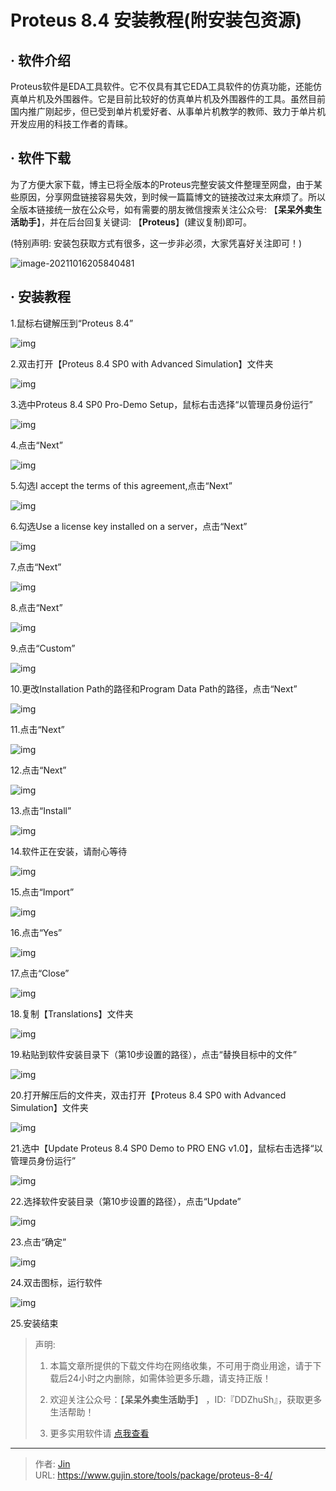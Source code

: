 # Proteus 8.4 安装教程(附安装包资源)


## · 软件介绍
Proteus软件是EDA工具软件。它不仅具有其它EDA工具软件的仿真功能，还能仿真单片机及外围器件。它是目前比较好的仿真单片机及外围器件的工具。虽然目前国内推广刚起步，但已受到单片机爱好者、从事单片机教学的教师、致力于单片机开发应用的科技工作者的青睐。

## · 软件下载
为了方便大家下载，博主已将全版本的Proteus完整安装文件整理至网盘，由于某些原因，分享网盘链接容易失效，到时候一篇篇博文的链接改过来太麻烦了。所以全版本链接统一放在公众号，如有需要的朋友微信搜索关注公众号: 【**呆呆外卖生活助手**】，并在后台回复关键词: 【**Proteus**】(建议复制)即可。

(特别声明: 安装包获取方式有很多，这一步非必须，大家凭喜好关注即可！)

![image-20211016205840481](https://img.gujin.store/img/image-20211016205840481.png)

## · 安装教程

1.鼠标右键解压到“Proteus 8.4”

![img](https://img.gujin.store/img/v2-3772e482b3e8d5db9156fd197f301000_720w.png)

2.双击打开【Proteus 8.4 SP0 with Advanced Simulation】文件夹

![img](https://img.gujin.store/img/v2-55610adf5ef08210659e0547bfd3cfb4_720w.png)

3.选中Proteus 8.4 SP0 Pro-Demo Setup，鼠标右击选择“以管理员身份运行”

![img](https://img.gujin.store/img/v2-9fca29d655c11bf7f4b7e2de7a761f9f_720w.png)

4.点击“Next”

![img](https://img.gujin.store/img/v2-90535345f84e6dbad80b7b7f5b75efc8_720w.png)

5.勾选I accept the terms of this agreement,点击“Next”

![img](https://img.gujin.store/img/v2-491e40d87f87d32bc4fcec319361d9a0_720w.png)

6.勾选Use a license key installed on a server，点击“Next”

![img](https://img.gujin.store/img/v2-bceaa837a4dbe3514cbf9742414fc0a1_720w.png)



7.点击“Next”

![img](https://img.gujin.store/img/v2-ca5e3cffe601fe737311ea8a7403ba05_720w.png)

8.点击“Next”

![img](https://img.gujin.store/img/v2-ce070d22ee924e4ec59655e856cbd191_720w.png)

9.点击“Custom”

![img](https://img.gujin.store/img/v2-31630f96307d7a4e79253f5acbfb9593_720w.png)

10.更改Installation Path的路径和Program Data Path的路径，点击“Next”

![img](https://img.gujin.store/img/v2-bec25e44da34de20a2cbc7510555f581_720w.png)

11.点击“Next”

![img](https://img.gujin.store/img/v2-7302360c2d9bfe02aa190950f9431248_720w.png)

12.点击“Next”

![img](https://img.gujin.store/img/v2-d139944f7a430ce259ff19f87244ee92_720w.png)



13.点击“Install”

![img](https://img.gujin.store/img/v2-b07a6add9d8d6af2e99d89afc478d3b3_720w.png)

14.软件正在安装，请耐心等待

![img](https://img.gujin.store/img/v2-e31f112014ed828313fe5ee046f09162_720w.png)

15.点击“Import”

![img](https://img.gujin.store/img/v2-6f540a58dec3af22827ed38423020892_720w.png)

16.点击“Yes”

![img](https://img.gujin.store/img/v2-efca5acf6ae1ff32962b7585da71ea84_720w.png)

17.点击“Close”

![img](https://img.gujin.store/img/v2-9e0457437ffbe61e2d4902b30f0c1fee_720w.png)

18.复制【Translations】文件夹

![img](https://img.gujin.store/img/v2-e8d30ac329eb4e66ae7133167244ab89_720w.png)

19.粘贴到软件安装目录下（第10步设置的路径），点击“替换目标中的文件”

![img](https://img.gujin.store/img/v2-0e506ddf3b15ced12d40b41d1e560da5_720w.png)

20.打开解压后的文件夹，双击打开【Proteus 8.4 SP0 with Advanced Simulation】文件夹

![img](https://img.gujin.store/img/v2-8c00e48bdce1c104eba22429e2890adf_720w.png)

21.选中【Update Proteus 8.4 SP0 Demo to PRO ENG v1.0】，鼠标右击选择“以管理员身份运行”

![img](https://img.gujin.store/img/v2-b122351cf79778317ffc330ebec35a5b_720w.png)

22.选择软件安装目录（第10步设置的路径），点击“Update”

![img](https://img.gujin.store/img/v2-a7aeecc4a5b986235e39f454628cd387_720w.png)



23.点击“确定”

![img](https://img.gujin.store/img/v2-76f265b5dd602e61fccac97f93af5834_720w.png)

24.双击图标，运行软件

![img](https://img.gujin.store/img/v2-b13f62ed7a12d5ea41599f5611ace285_720w.png)

25.安装结束




> 声明: 
>
> 1. 本篇文章所提供的下载文件均在网络收集，不可用于商业用途，请于下载后24小时之内删除，如需体验更多乐趣，请支持正版！
>
> 2. 欢迎关注公众号：【**呆呆外卖生活助手**】 ，ID:『DDZhuSh』，获取更多生活帮助！
>
> 3. 更多实用软件请  [点我查看](/tools)

---

> 作者: [Jin](https://img.gujin.store/img/favicon.ico)  
> URL: https://www.gujin.store/tools/package/proteus-8-4/  

